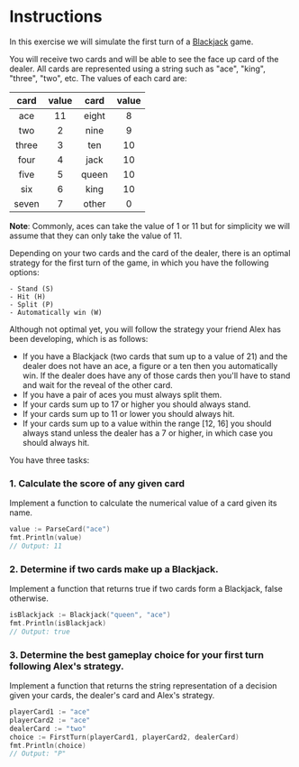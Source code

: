 # Instructions

In this exercise we will simulate the first turn of a [Blackjack](https://en.wikipedia.org/wiki/Blackjack) game. 

You will receive two cards and will be able to see the face up card of the dealer. All cards are represented using a string such as "ace", "king", "three", "two", etc. The values of each card are:

|  card | value |  card | value |
|:-----:|:-----:|:-----:|:-----:|
|  ace  |   11  | eight |   8   |
|  two  |   2   |  nine |   9   |
| three |   3   |  ten  |   10  |
|  four |   4   |  jack |   10  |
|  five |   5   | queen |   10  |
|  six  |   6   |  king |   10  |
| seven |   7   | other |   0   |

**Note**: Commonly, aces can take the value of 1 or 11 but for simplicity we will assume that they can only take the value of 11.

Depending on your two cards and the card of the dealer, there is an optimal strategy for the first turn of the game, in which you have the following options:

    - Stand (S)
    - Hit (H)
    - Split (P)
    - Automatically win (W)

Although not optimal yet, you will follow the strategy your friend Alex has been developing, which is as follows:

- If you have a Blackjack (two cards that sum up to a value of 21) and the dealer does not have an ace, a figure or a ten then you automatically win. If the dealer does have any of those cards then you'll have to stand and wait for the reveal of the other card.
- If you have a pair of aces you must always split them.
- If your cards sum up to 17 or higher you should always stand.
- If your cards sum up to 11 or lower you should always hit.
- If your cards sum up to a value within the range [12, 16] you should always stand unless the dealer has a 7 or higher, in which case you should always hit.

You have three tasks:

### 1. Calculate the score of any given card

Implement a function to calculate the numerical value of a card given its name.

```go
value := ParseCard("ace")
fmt.Println(value)
// Output: 11
```

### 2. Determine if two cards make up a Blackjack.

Implement a function that returns true if two cards form a Blackjack, false otherwise.

```go
isBlackjack := Blackjack("queen", "ace")
fmt.Println(isBlackjack)
// Output: true
```

### 3. Determine the best gameplay choice for your first turn following Alex's strategy.

Implement a function that returns the string representation of a decision given your cards, the dealer's card and Alex's strategy.

```go
playerCard1 := "ace"
playerCard2 := "ace"
dealerCard := "two"
choice := FirstTurn(playerCard1, playerCard2, dealerCard)
fmt.Println(choice)
// Output: "P"
```
